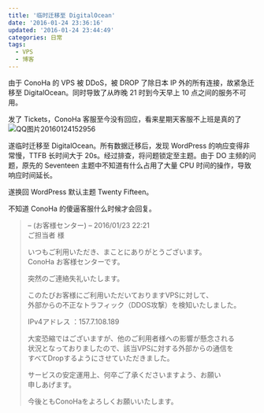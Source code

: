 ```yaml
---
title: '临时迁移至 DigitalOcean'
date: '2016-01-24 23:36:16'
updated: '2016-01-24 23:44:49'
categories: 日常
tags:
  - VPS
  - 博客
---
```



由于 ConoHa 的 VPS 被 DDoS，被 DROP 了除日本 IP 外的所有连接，故紧急迁移至 DigitalOcean。同时导致了从昨晚 21 时到今天早上 10 点之间的服务不可用。

发了 Tickets，ConoHa 客服至今没有回应，看来星期天客服不上班是真的了![QQ图片20160124152956](https://img.blessing.studio/images/2016/01/2016-01-24_07-30-08.jpg)

遂临时迁移至 DigitalOcean。所有数据迁移后，发现 WordPress 的响应变得非常慢，TTFB 长时间大于 20s。经过排查，将问题锁定至主题。由于 DO 主频的问题，原先的 Seventeen 主题中不知道有什么占用了大量 CPU 时间的操作，导致响应时间延长。

遂换回 WordPress 默认主题 Twenty Fifteen。

不知道 ConoHa 的傻逼客服什么时候才会回复。

> – (お客様センター) – 2016/01/23 22:21  
>  ご担当者 様
> 
> いつもご利用いただき、まことにありがとうございます。  
>  ConoHa お客様センターです。
> 
> 突然のご連絡失礼いたします。
> 
> このたびお客様にご利用いただいておりますVPSに対して、  
>  外部からの不正なトラフィック（DDOS攻撃）を検知いたしました。
> 
> IPv4アドレス ：157.7.108.189
> 
> 大変恐縮ではございますが、他のご利用者様への影響が懸念される  
>  状況となっておりましたので、該当VPSに対する外部からの通信を  
>  すべてDropするようにさせていただきました。
> 
> サービスの安定運用上、何卒ご了承くださいますよう、お願い  
>  申しあげます。
> 
> 今後ともConoHaをよろしくお願いいたします。



